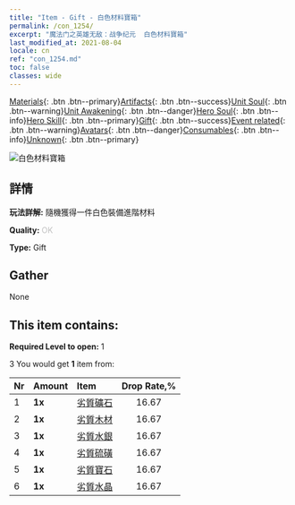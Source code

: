 ```yaml
---
title: "Item - Gift - 白色材料寶箱"
permalink: /con_1254/
excerpt: "魔法门之英雄无敌：战争纪元  白色材料寶箱"
last_modified_at: 2021-08-04
locale: cn
ref: "con_1254.md"
toc: false
classes: wide
---
```

 [Materials](/ItemsCN/){: .btn .btn--primary}[Artifacts](/ItemsCN/Artifacts/){: .btn .btn--success}[Unit Soul](/ItemsCN/UnitSoul/){: .btn .btn--warning}[Unit Awakening](/ItemsCN/UnitAwakening/){: .btn .btn--danger}[Hero Soul](/ItemsCN/HeroSoul/){: .btn .btn--info}[Hero Skill](/ItemsCN/HeroSkill/){: .btn .btn--primary}[Gift](/ItemsCN/Gift/){: .btn .btn--success}[Event related](/ItemsCN/Events/){: .btn .btn--warning}[Avatars](/ItemsCN/Avatars/){: .btn .btn--danger}[Consumables](/ItemsCN/Consumables/){: .btn .btn--info}[Unknown](/ItemsCN/Unknown/){: .btn .btn--primary}

 ![白色材料寶箱](/images/t/i_304002.png)

## 詳情
 **玩法詳解:** 隨機獲得一件白色裝備進階材料

 **Quality:** <span style="color: #C0C0C0">OK</span>

 **Type:** Gift

## Gather

  None

## This item contains:

 **Required Level to open:** 1

 3 You would get **1** item  from:

  | Nr | Amount |     Item    | Drop Rate,% |
  |:---|:-------|:------------|:---------:|
  | 1 |  **1x** | [劣質礦石](/cn/Items/mat_1/) | 16.67 | 
  | 2 |  **1x** | [劣質木材](/cn/Items/mat_1/) | 16.67 | 
  | 3 |  **1x** | [劣質水銀](/cn/Items/mat_2/) | 16.67 | 
  | 4 |  **1x** | [劣質硫磺](/cn/Items/mat_3/) | 16.67 | 
  | 5 |  **1x** | [劣質寶石](/cn/Items/mat_4/) | 16.67 | 
  | 6 |  **1x** | [劣質水晶](/cn/Items/mat_5/) | 16.67 | 
